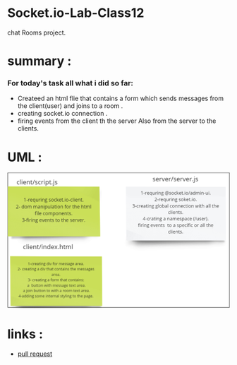 # Socket.io-Lab-Class12
 chat Rooms project.

# summary :
### For today's task all what i did so far:
* Createed an html flie that contains  a form which sends messages from the client(user) and joins to a room .
* creating socket.io connection .
* firing events from the client th the server Also from the server to the clients. 


# UML :
![](./labclass13.png)

# links :
* [pull request](https://github.com/ibrahimalaqoul/Socket.io-Lab-Class13/pull/1)
